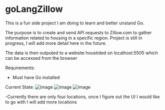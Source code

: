 # goLangZillow

This is a fun side project I am doing to learn and better unstand Go.

The purpose is to create and send API requests to Zillow.com to gather information related to housing in a specific region. Project is still in progress, I will add more
detail here in the future. 

The data is then outputed to a website houstided on localhost:5505 which can be accessed from the browser

Requirements:

- Must have Go installed

Current State:
![image](https://github.com/NathanielWilson2001/ZillowScraper/assets/97745329/81f558ef-7342-4014-a006-666e640cbf41)
![image](https://github.com/NathanielWilson2001/ZillowScraper/assets/97745329/ebefa7a7-daf5-413c-8e09-d171bb8f2461)
![image](https://github.com/NathanielWilson2001/ZillowScraper/assets/97745329/a9d7e9f3-11e4-414a-ad52-a5669f7320c3)

-Currently there are only four locations, once I figure out the UI I would like to go with I will add more locations
